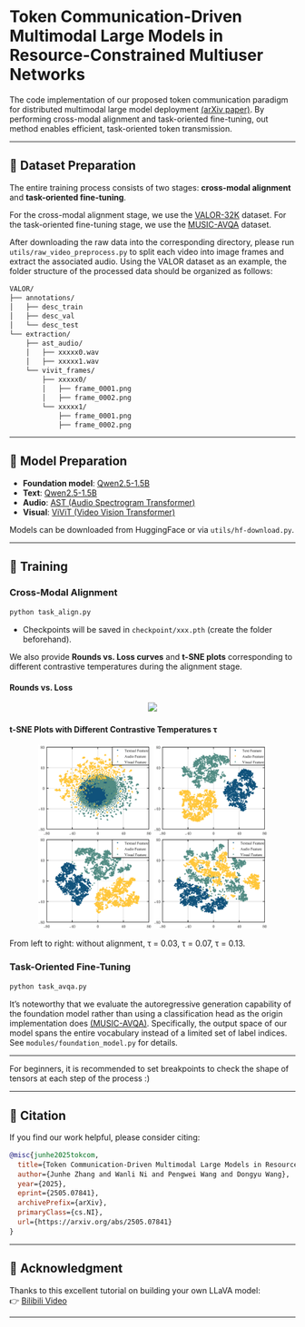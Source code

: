 # Token Communication-Driven Multimodal Large Models in Resource-Constrained Multiuser Networks

  The code implementation of our proposed token communication paradigm for distributed multimodal large model deployment [(arXiv paper)](https://arxiv.org/abs/2505.07841). By performing cross-modal alignment and task-oriented fine-tuning, out method enables efficient, task-oriented token transmission.

  <!-- ⭐ **The simple and straightforward implementation is suitable to be taken as a baseline :)** -->


---

## 📁 Dataset Preparation
The entire training process consists of two stages: **cross-modal alignment** and **task-oriented fine-tuning**.

For the cross-modal alignment stage, we use the [VALOR-32K](https://casia-iva-group.github.io/projects/VALOR/data.html) dataset.
For the task-oriented fine-tuning stage, we use the [MUSIC-AVQA](https://gewu-lab.github.io/MUSIC-AVQA/) dataset.

After downloading the raw data into the corresponding directory, please run ```utils/raw_video_preprocess.py``` to split each video into image frames and extract the associated audio.
Using the VALOR dataset as an example, the folder structure of the processed data should be organized as follows:

```
VALOR/
├── annotations/
│   ├── desc_train
│   ├── desc_val
│   └── desc_test
└── extraction/
    ├── ast_audio/
    │   ├── xxxxx0.wav
    │   ├── xxxxx1.wav
    └── vivit_frames/
        ├── xxxxx0/
        │   ├── frame_0001.png
        │   ├── frame_0002.png
        └── xxxxx1/
            ├── frame_0001.png
            ├── frame_0002.png
```

---

## 🧠 Model Preparation

- **Foundation model**: [Qwen2.5-1.5B](https://huggingface.co/Qwen/Qwen2.5-1.5B)
- **Text**: [Qwen2.5-1.5B](https://huggingface.co/Qwen/Qwen2.5-1.5B)
- **Audio**: [AST (Audio Spectrogram Transformer)](https://huggingface.co/MIT/ast-finetuned-audioset-10-10-0.4593)
- **Visual**: [ViViT (Video Vision Transformer)](https://huggingface.co/google/vivit-b-16x2)

Models can be downloaded from HuggingFace or via `utils/hf-download.py`.

---

## 🚀 Training

### Cross-Modal Alignment  
```bash
python task_align.py
```
- Checkpoints will be saved in `checkpoint/xxx.pth` (create the folder beforehand).

We also provide **Rounds vs. Loss curves** and **t-SNE plots** corresponding to different contrastive temperatures during the alignment stage.
#### Rounds vs. Loss
<p align="center">
  <img src="imgs/Temp.png" width="400"/>
</p>

#### t-SNE Plots with Different Contrastive Temperatures τ
<p align="center">
  <img src="imgs/000.png" width="200"/>
  <img src="imgs/003.png" width="200"/>
  <img src="imgs/007.png" width="200"/>
  <img src="imgs/013.png" width="200"/>
</p>
From left to right: without alignment, τ = 0.03, τ = 0.07, τ = 0.13.

### Task-Oriented Fine-Tuning  
```bash
python task_avqa.py
```

It’s noteworthy that we evaluate the autoregressive generation capability of the foundation model rather than using a classification head as the origin implementation does [(MUSIC-AVQA)](https://github.com/GeWu-Lab/MUSIC-AVQA). Specifically, the output space of our model spans the entire vocabulary instead of a limited set of label indices.  See `modules/foundation_model.py` for details.

---

For beginners, it is recommended to set breakpoints to check the shape of tensors at each step of the process :)

---

## 📖 Citation

If you find our work helpful, please consider citing:

```bibtex
@misc{junhe2025tokcom,
  title={Token Communication-Driven Multimodal Large Models in Resource-Constrained Multiuser Networks},
  author={Junhe Zhang and Wanli Ni and Pengwei Wang and Dongyu Wang},
  year={2025},
  eprint={2505.07841},
  archivePrefix={arXiv},
  primaryClass={cs.NI},
  url={https://arxiv.org/abs/2505.07841}
}
```

---

## 🎥 Acknowledgment

Thanks to this excellent tutorial on building your own LLaVA model:  
👉 [Bilibili Video](https://space.bilibili.com/45156039/lists/3213902)

---
